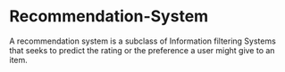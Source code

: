 # Recommendation-System
A recommendation system is a subclass of Information filtering Systems that seeks to predict the rating or the preference a user might give to an item.
